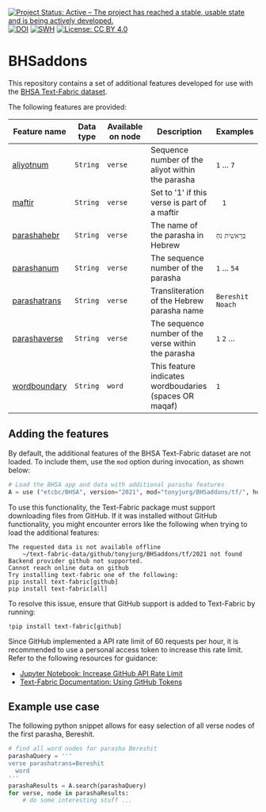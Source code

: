 [![Project Status: Active – The project has reached a stable, usable state and is being actively developed.](https://www.repostatus.org/badges/latest/active.svg)](https://www.repostatus.org/#active) [![DOI](https://zenodo.org/badge/DOI/10.5281/zenodo.14051603.svg)](https://doi.org/10.5281/zenodo.14051603) [![SWH](https://archive.softwareheritage.org/badge/origin/https://doi.org/10.5281/zenodo.14051603)](https://archive.softwareheritage.org/browse/origin/https://doi.org/10.5281/zenodo.14051603) [![License: CC BY 4.0](https://img.shields.io/badge/License-CC_BY%204.0-lightgrey.svg)](https://creativecommons.org/licenses/by/4.0/)




# BHSaddons

This repository contains a set of additional features developed for use with the [BHSA Text-Fabric dataset](https://github.com/ETCBC/bhsa).

The following features are provided:

Feature name | Data type | Available on node | Description | Examples
---|---|---|---|---
[aliyotnum](docs/features/aliyotnum.md)| `String`| `verse` | Sequence number of the aliyot within the parasha | `1` ... `7` <span>` `</span>
[maftir](docs/features/maftir.md)|`String`| `verse` | Set to '1' if this verse is part of a maftir | <span>` `</span> `1`
[parashahebr](docs/features/parashahebr.md)|`String`| `verse` | The name of the parasha in Hebrew | `בְּרֵאשִׁית` `נֹחַ`
[parashanum](docs/features/parashanum.md)|`String`| `verse` | The sequence number of the parasha | `1` ... `54` <span>` `</span>
[parashatrans](docs/features/parashatrans.md)|`String`| `verse` | Transliteration of the Hebrew parasha name | `Bereshit` `Noach`
[parashaverse](docs/features/parashaverse.md)|`String`| `verse` | The sequence number of the verse within the parasha | `1` `2` ...
[wordboundary](docs/features/wordboundary.md)|`String`| `word` | This feature indicates wordboudaries (spaces OR maqaf)|  `1` <span>` `</span>


## Adding the features

By default, the additional features of the BHSA Text-Fabric dataset are not loaded. To include them, use the `mod` option during invocation, as shown below:

```python
# Load the BHSA app and data with additional parasha features
A = use ("etcbc/BHSA", version="2021", mod="tonyjurg/BHSaddons/tf/", hoist=globals())
```

To use this functionality, the Text-Fabric package must support downloading files from GitHub. If it was installed without GitHub functionality, you might encounter errors like the following when trying to load the additional features:

```
The requested data is not available offline
	~/text-fabric-data/github/tonyjurg/BHSaddons/tf/2021 not found
Backend provider github not supported.
Cannot reach online data on github
Try installing text-fabric one of the following:
pip install text-fabric[github]
pip install text-fabric[all]
```

To resolve this issue, ensure that GitHub support is added to Text-Fabric by running:

```
!pip install text-fabric[github]
```

Since GitHub implemented a API rate limit of 60 requests per hour, it is recommended to use a personal access token to increase this rate limit. Refer to the following resources for guidance:
- [Jupyter Notebook: Increase GitHub API Rate Limit](https://nbviewer.org/github/CenterBLC/N1904/blob/main/docs/tutorial/Increase_GitHub_rate_limit.ipynb)
- [Text-Fabric Documentation: Using GitHub Tokens](https://annotation.github.io/text-fabric/tf/advanced/repo.html#token-in-environment-variables)

## Example use case

The following python snippet allows for easy selection of all verse nodes of the first parasha, Bereshit.

```python
# find all word nodes for parasha Bereshit
parashaQuery = '''
verse parashatrans=Bereshit
  word
'''
parashaResults = A.search(parashaQuery)
for verse, node in parashaResults:
    # do some interesting stuff ...
```
  
